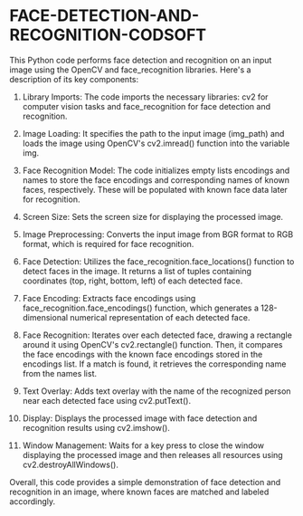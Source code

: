 # FACE-DETECTION-AND-RECOGNITION-CODSOFT

This Python code performs face detection and recognition on an input image using the OpenCV and face_recognition libraries. Here's a description of its key components:

1. Library Imports: The code imports the necessary libraries: cv2 for computer vision tasks and face_recognition for face detection and recognition.

2. Image Loading: It specifies the path to the input image (img_path) and loads the image using OpenCV's cv2.imread() function into the variable img.

3. Face Recognition Model: The code initializes empty lists encodings and names to store the face encodings and corresponding names of known faces, respectively. These will be populated with known face data later for recognition.

4. Screen Size: Sets the screen size for displaying the processed image.

5. Image Preprocessing: Converts the input image from BGR format to RGB format, which is required for face recognition.

6. Face Detection: Utilizes the face_recognition.face_locations() function to detect faces in the image. It returns a list of tuples containing coordinates (top, right, bottom, left) of each detected face.

7. Face Encoding: Extracts face encodings using face_recognition.face_encodings() function, which generates a 128-dimensional numerical representation of each detected face.

8. Face Recognition: Iterates over each detected face, drawing a rectangle around it using OpenCV's cv2.rectangle() function. Then, it compares the face encodings with the known face encodings stored in the encodings list. If a match is found, it retrieves the corresponding name from the names list.

9. Text Overlay: Adds text overlay with the name of the recognized person near each detected face using cv2.putText().

10. Display: Displays the processed image with face detection and recognition results using cv2.imshow().

11. Window Management: Waits for a key press to close the window displaying the processed image and then releases all resources using cv2.destroyAllWindows().

Overall, this code provides a simple demonstration of face detection and recognition in an image, where known faces are matched and labeled accordingly.